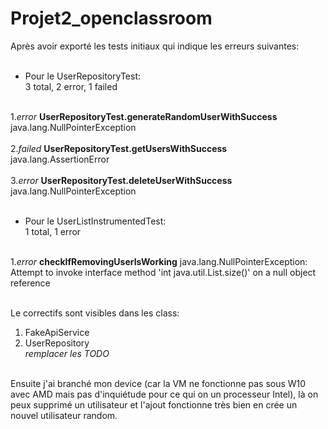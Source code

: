 # Projet2_openclassroom
Après avoir exporté les tests initiaux qui indique les erreurs suivantes:<br><br>
- Pour le UserRepositoryTest:<br>
3 total, 2 error, 1 failed <br><br>

1.*error* **UserRepositoryTest.generateRandomUserWithSuccess**
java.lang.NullPointerException <br><br>
2.*failed* **UserRepositoryTest.getUsersWithSuccess**
java.lang.AssertionError<br><br>
3.*error* **UserRepositoryTest.deleteUserWithSuccess**
java.lang.NullPointerException<br><br>

- Pour le UserListInstrumentedTest:<br>
1 total, 1 error <br><br>

1.*error* **checkIfRemovingUserIsWorking**
java.lang.NullPointerException: Attempt to invoke interface method 'int java.util.List.size()' on a null object reference <br><br>

Le correctifs sont visibles dans les class:<br>

1. FakeApiService<br>
2. UserRepository<br>
*remplacer les TODO* <br><br>

Ensuite j'ai branché mon device (car la VM ne fonctionne pas sous W10 avec AMD mais pas d'inquiétude pour ce qui on un processeur Intel), là on peux supprimé un utilisateur et l'ajout fonctionne très bien en crée un nouvel utilisateur random.<br>


